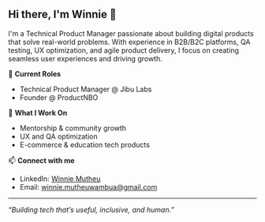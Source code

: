 ## Hi there, I'm Winnie 👋

I'm a Technical Product Manager passionate about building digital products that solve real-world problems. With experience in B2B/B2C platforms, QA testing, UX optimization, and agile product delivery, I focus on creating seamless user experiences and driving growth.

💼 **Current Roles**  
- Technical Product Manager @ Jibu Labs  
- Founder @ ProductNBO  

🚀 **What I Work On**  
- Mentorship & community growth  
- UX and QA optimization  
- E-commerce & education tech products  

📫 **Connect with me**  
- LinkedIn: [Winnie Mutheu](https://www.linkedin.com/in/winnie-mutheu-763064249/)  
- Email: winnie.mutheuwambua@gmail.com  

---

_“Building tech that’s useful, inclusive, and human.”_

